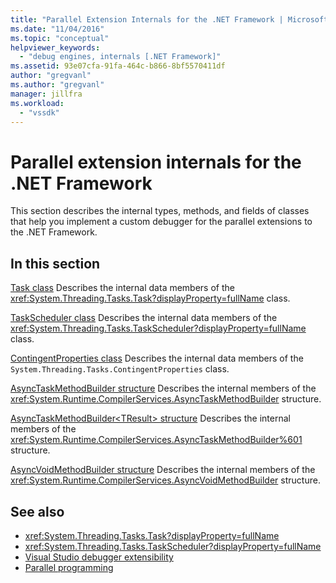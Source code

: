 ```yaml
---
title: "Parallel Extension Internals for the .NET Framework | Microsoft Docs"
ms.date: "11/04/2016"
ms.topic: "conceptual"
helpviewer_keywords:
  - "debug engines, internals [.NET Framework]"
ms.assetid: 93e07cfa-91fa-464c-b866-8bf5570411df
author: "gregvanl"
ms.author: "gregvanl"
manager: jillfra
ms.workload:
  - "vssdk"
---
```

# Parallel extension internals for the .NET Framework
This section describes the internal types, methods, and fields of classes that help you implement a custom debugger for the parallel extensions to the .NET Framework.

## In this section
 [Task class](../../extensibility/debugger/task-class-internal-members.md)
 Describes the internal data members of the <xref:System.Threading.Tasks.Task?displayProperty=fullName> class.

 [TaskScheduler class](../../extensibility/debugger/taskscheduler-class-internal-members.md)
 Describes the internal data members of the <xref:System.Threading.Tasks.TaskScheduler?displayProperty=fullName> class.

 [ContingentProperties class](../../extensibility/debugger/contingentproperties-class-internal-members.md)
 Describes the internal data members of the `System.Threading.Tasks.ContingentProperties` class.

 [AsyncTaskMethodBuilder structure](../../extensibility/debugger/asynctaskmethodbuilder-structure-internal-members.md)
 Describes the internal members of the <xref:System.Runtime.CompilerServices.AsyncTaskMethodBuilder> structure.

 [AsyncTaskMethodBuilder\<TResult> structure](../../extensibility/debugger/asynctaskmethodbuilder-tresult-structure-internal-members.md)
 Describes the internal members of the <xref:System.Runtime.CompilerServices.AsyncTaskMethodBuilder%601> structure.

 [AsyncVoidMethodBuilder structure](../../extensibility/debugger/asyncvoidmethodbuilder-structure-internal-members.md)
 Describes the internal members of the <xref:System.Runtime.CompilerServices.AsyncVoidMethodBuilder> structure.

## See also
- <xref:System.Threading.Tasks.Task?displayProperty=fullName>
- <xref:System.Threading.Tasks.TaskScheduler?displayProperty=fullName>
- [Visual Studio debugger extensibility](../../extensibility/debugger/visual-studio-debugger-extensibility.md)
- [Parallel programming](/dotnet/standard/parallel-programming/index)
